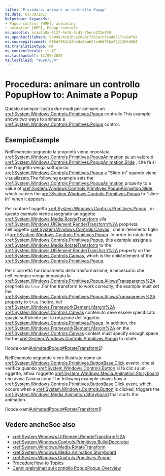 ```yaml
---
title: 'Procedura: animare un controllo Popup'
ms.date: 03/30/2017
helpviewer_keywords:
- Popup control [WPF], animating
- animation [WPF], Popup controls
ms.assetid: acaa2a0a-6137-4efd-9cd1-75ece222e390
ms.openlocfilehash: b70d9c4cb1bca26a6c77d3a7c50add517ca8ef92
ms.sourcegitcommit: 9f6df084c53a3da0ea657ed0d708a72213683084
ms.translationtype: MT
ms.contentlocale: it-IT
ms.lasthandoff: 12/09/2020
ms.locfileid: "96967534"
---
```

# <a name="how-to-animate-a-popup"></a><span data-ttu-id="50ee5-102">Procedura: animare un controllo Popup</span><span class="sxs-lookup"><span data-stu-id="50ee5-102">How to: Animate a Popup</span></span>
<span data-ttu-id="50ee5-103">Questo esempio illustra due modi per animare un <xref:System.Windows.Controls.Primitives.Popup> controllo.</span><span class="sxs-lookup"><span data-stu-id="50ee5-103">This example shows two ways to animate a <xref:System.Windows.Controls.Primitives.Popup> control.</span></span>  
  
## <a name="example"></a><span data-ttu-id="50ee5-104">Esempio</span><span class="sxs-lookup"><span data-stu-id="50ee5-104">Example</span></span>  
 <span data-ttu-id="50ee5-105">Nell'esempio seguente la proprietà viene impostata <xref:System.Windows.Controls.Primitives.PopupAnimation> su un valore di <xref:System.Windows.Controls.Primitives.PopupAnimation.Slide> , che fa sì che l'oggetto venga sottoposto <xref:System.Windows.Controls.Primitives.Popup> a "Slide-in" quando viene visualizzato.</span><span class="sxs-lookup"><span data-stu-id="50ee5-105">The following example sets the <xref:System.Windows.Controls.Primitives.PopupAnimation> property to a value of <xref:System.Windows.Controls.Primitives.PopupAnimation.Slide>, which causes the <xref:System.Windows.Controls.Primitives.Popup> to "slide-in" when it appears.</span></span>  
  
 <span data-ttu-id="50ee5-106">Per ruotare l'oggetto <xref:System.Windows.Controls.Primitives.Popup> , in questo esempio viene assegnato un oggetto <xref:System.Windows.Media.RotateTransform> alla <xref:System.Windows.UIElement.RenderTransform%2A> proprietà nell'oggetto <xref:System.Windows.Controls.Canvas> , che è l'elemento figlio di <xref:System.Windows.Controls.Primitives.Popup> .</span><span class="sxs-lookup"><span data-stu-id="50ee5-106">In order to rotate the <xref:System.Windows.Controls.Primitives.Popup>, this example assigns a <xref:System.Windows.Media.RotateTransform> to the <xref:System.Windows.UIElement.RenderTransform%2A> property on the <xref:System.Windows.Controls.Canvas>, which is the child element of the <xref:System.Windows.Controls.Primitives.Popup>.</span></span>  
  
 <span data-ttu-id="50ee5-107">Per il corretto funzionamento della trasformazione, è necessario che nell'esempio venga impostata la <xref:System.Windows.Controls.Primitives.Popup.AllowsTransparency%2A> proprietà su `true` .</span><span class="sxs-lookup"><span data-stu-id="50ee5-107">For the transform to work correctly, the example must set the <xref:System.Windows.Controls.Primitives.Popup.AllowsTransparency%2A> property to `true`.</span></span> <span data-ttu-id="50ee5-108">Inoltre, nel <xref:System.Windows.FrameworkElement.Margin%2A> <xref:System.Windows.Controls.Canvas> contenuto deve essere specificato spazio sufficiente per la rotazione dell'oggetto <xref:System.Windows.Controls.Primitives.Popup> .</span><span class="sxs-lookup"><span data-stu-id="50ee5-108">In addition, the <xref:System.Windows.FrameworkElement.Margin%2A> on the <xref:System.Windows.Controls.Canvas> content must specify enough space for the <xref:System.Windows.Controls.Primitives.Popup> to rotate.</span></span>  
  
 [!code-xaml[AnimatedPopup#RotateTransform2](~/samples/snippets/csharp/VS_Snippets_Wpf/AnimatedPopup/CS/Window1.xaml#rotatetransform2)]  
  
 <span data-ttu-id="50ee5-109">Nell'esempio seguente viene illustrato come un <xref:System.Windows.Controls.Primitives.ButtonBase.Click> evento, che si verifica quando <xref:System.Windows.Controls.Button> si fa clic su un oggetto, attiva l'oggetto <xref:System.Windows.Media.Animation.Storyboard> che avvia l'animazione.</span><span class="sxs-lookup"><span data-stu-id="50ee5-109">The following example shows how a <xref:System.Windows.Controls.Primitives.ButtonBase.Click> event, which occurs when a <xref:System.Windows.Controls.Button> is clicked, triggers the <xref:System.Windows.Media.Animation.Storyboard> that starts the animation.</span></span>  
  
 [!code-xaml[AnimatedPopup#RotateTransform1](~/samples/snippets/csharp/VS_Snippets_Wpf/AnimatedPopup/CS/Window1.xaml#rotatetransform1)]  
  
## <a name="see-also"></a><span data-ttu-id="50ee5-110">Vedere anche</span><span class="sxs-lookup"><span data-stu-id="50ee5-110">See also</span></span>

- <xref:System.Windows.UIElement.RenderTransform%2A>
- <xref:System.Windows.Controls.Primitives.BulletDecorator>
- <xref:System.Windows.Media.RotateTransform>
- <xref:System.Windows.Media.Animation.Storyboard>
- <xref:System.Windows.Controls.Primitives.Popup>
- [<span data-ttu-id="50ee5-111">Procedure</span><span class="sxs-lookup"><span data-stu-id="50ee5-111">How-to Topics</span></span>](popup-how-to-topics.md)
- [<span data-ttu-id="50ee5-112">Cenni preliminari sul controllo Popup</span><span class="sxs-lookup"><span data-stu-id="50ee5-112">Popup Overview</span></span>](popup-overview.md)
